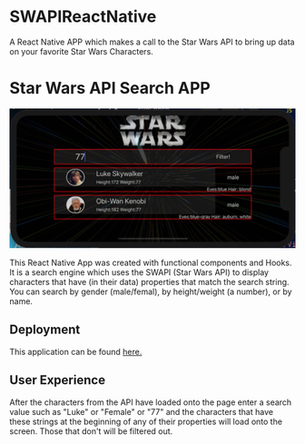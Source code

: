 # SWAPIReactNative



A React Native APP which makes a call to the Star Wars API to bring up data on your favorite Star Wars Characters.


# Star Wars API Search APP


![alt text][logo]

[logo]: https://github.com/mattkrebs2000/SWAPIReactNative/blob/master/StarWars1.png

[logo]: https://github.com/mattkrebs2000/SWAPIReactNative/blob/master/StarWars3.png

This React Native App was created with functional components and Hooks. It is a search engine which uses the SWAPI (Star Wars API) to display characters that have (in their data) properties that match the search string. You can search by gender (male/femal), by height/weight (a number), or by name.   

## Deployment 

This application can be found [here.]()

## User Experience

After the characters from the API have loaded onto the page enter a search value such as "Luke" or "Female" or "77" and the characters that have these strings at the beginning of any of their properties will load onto the screen. Those that don't will be filtered out. 

